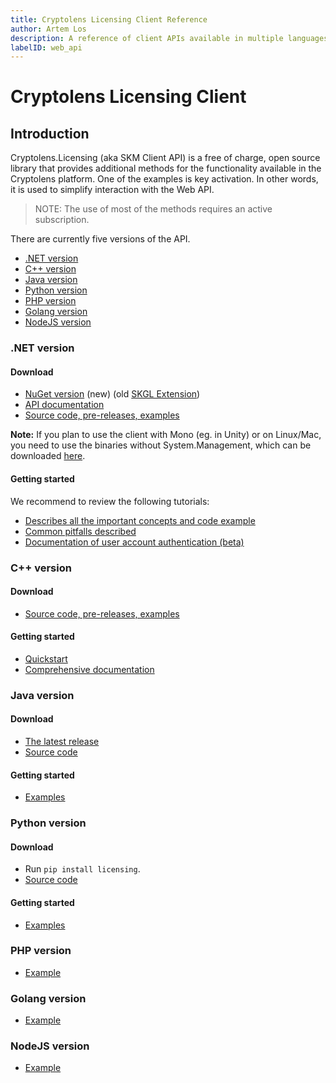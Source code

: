 ```yaml
---
title: Cryptolens Licensing Client Reference
author: Artem Los
description: A reference of client APIs available in multiple languages.
labelID: web_api
---
```


# Cryptolens Licensing Client

## Introduction
Cryptolens.Licensing (aka SKM Client API) is a free of charge, open source library that provides additional methods for the functionality available in the Cryptolens platform. One of the examples is key activation. In other words, it is used to simplify interaction with the Web API.

> NOTE: The use of most of the methods requires an active subscription.

There are currently five versions of the API.

* [.NET version](#net-version)
* [C++ version](#c-version)
* [Java version](#java-version)
* [Python version](#python-version)
* [PHP version](#php-version)
* [Golang version](#golang-version)
* [NodeJS version](#nodejs-version)

### .NET version

#### Download
* [NuGet version](https://www.nuget.org/packages/Cryptolens.Licensing/) (new) (old [SKGL Extension](https://www.nuget.org/packages/SKGLExtension/))
* [API documentation](https://help.cryptolens.io/api/dotnet/api/index.html)
* [Source code, pre-releases, examples](https://github.com/Cryptolens/cryptolens-dotnet)

**Note:** If you plan to use the client with Mono (eg. in Unity) or on Linux/Mac, you need to use the binaries without System.Management, which can be downloaded [here](https://github.com/Cryptolens/cryptolens-dotnet/releases).

#### Getting started

We recommend to review the following tutorials:
* [Describes all the important concepts and code example](https://help.cryptolens.io/api/dotnet/articles/v401.html)
* [Common pitfalls described](https://help.cryptolens.io/api/dotnet/articles/v.401-Pitfalls.html)
* [Documentation of user account authentication (beta)](https://github.com/SerialKeyManager/SKGL-Extension-for-dot-NET/blob/master/Tutorials/v.101-beta.md)

### C++ version

#### Download
* [Source code, pre-releases, examples](https://github.com/Cryptolens/cryptolens-cpp)

#### Getting started
* [Quickstart](https://cryptolens.io/2017/08/new-client-api-for-c/)
* [Comprehensive documentation](https://github.com/Cryptolens/cryptolens-cpp)

### Java version

#### Download
* [The latest release](https://github.com/Cryptolens/cryptolens-java/releases)
* [Source code](https://github.com/Cryptolens/cryptolens-java)

#### Getting started
* [Examples](https://github.com/Cryptolens/cryptolens-java)

### Python version
#### Download
* Run `pip install licensing`.
* [Source code](https://github.com/Cryptolens/cryptolens-python)

#### Getting started
* [Examples](https://github.com/Cryptolens/cryptolens-python)

### PHP version
* [Example](https://github.com/Cryptolens/cryptolens-php)

### Golang version
* [Example](https://github.com/Cryptolens/cryptolens-golang)

### NodeJS version
* [Example](https://github.com/Cryptolens/cryptolens-nodejs)